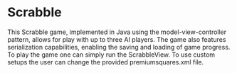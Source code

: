 # Scrabble
This Scrabble game, implemented in Java using the model-view-controller pattern, allows for play with up to three AI players. The game also features serialization capabilities, enabling the saving and loading of game progress.
To play the game one can simply run the ScrabbleView.
To use custom setups the user can change the provided premiumsquares.xml file.
